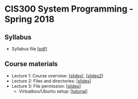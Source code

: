CIS300 System Programming - Spring 2018
===

Syllabus
---

- Syllabus file [[pdf](syllabus-cis300.pdf)]

Course materials
---

- Lecture 1: Course overview: [[slides](Lecture1.pdf)], [[slides2](overview.pdf)]
- Lecture 2: Files and directories: [[slides](Lecture-T1.pdf)]
- Lecture 3: File permission: [[slides](Lecture-T1.pdf)]
    - Virtualbox/Ubuntu setup: [[tutorial](VirtualBoxTutorial.pdf)]


<!--

Section 1, Bash and Vim
---

- Lecture 1,2,3,4 are on Blackboard.
- Version [[webpage](1_bash.md)]
- Version [[pdf](1_bash.pdf)]

Section 2, C/C++, Gcc, Makefile and Gdb
---

- Version [[webpage](2_c.md)]
- Version [[pdf](2_c.pdf)]

Mock exam (with solutions)
---

- [[link](mock_exam/mock1-withanswers.md)]

-->

